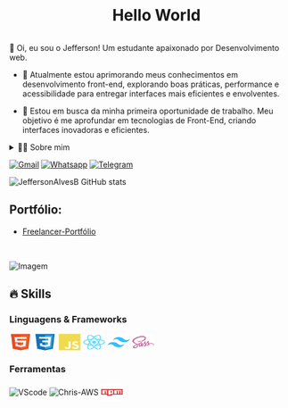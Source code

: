 <!--título-->
<div id="user-content-toc">
  <ul align="center">
    <summary><h1 style="display: inline-block">Hello World</h1></summary>
</div>

<!-- Presentation -->
<p>
  👋 Oi, eu sou o Jefferson! Um estudante apaixonado por Desenvolvimento web.

  - 🌱 Atualmente estou aprimorando meus conhecimentos em desenvolvimento front-end, explorando boas práticas, performance e acessibilidade para entregar interfaces mais eficientes e envolventes.

  - 🔭 Estou em busca da minha primeira oportunidade de trabalho. Meu objetivo é me aprofundar em tecnologias de Front-End, criando interfaces inovadoras e eficientes. 
</p>

<!-- Dropdown -->
<details>
  <summary>👨‍💻 Sobre mim</summary>

  - 💬  Tenho 20 anos e já possuo experiência em ReactJs. Freelancer onde criei um site para uma corretora e hospedei , o que me ajudou a aplicar esses conhecimentos na prática. Durante o ensino médio, tive a oportunidade de apresentar diversos projetos que me ajudaram a aprimorar minha comunicação, criatividade e trabalho em equipe.

  - ⚡ Gosto de ler, assistir filmes e ouvir músicas! Acredito que nossos interesses pessoais ajudam a ter uma visão mais ampla das coisas e a resolver problemas de forma mais criativa...
</details>

<!-- Links -->
[![Gmail](https://img.shields.io/badge/Gmail-D14836?style=for-the-badge&logo=gmail&logoColor=white)](mailto:alvesjefferson1288@gmail.com)
[![Whatsapp](https://img.shields.io/badge/WhatsApp-25D366?style=for-the-badge&logo=whatsapp&logoColor=white
)](https://wa.link/i7ifcd)
[![Telegram](https://img.shields.io/badge/Telegram-2CA5E0?style=for-the-badge&logo=telegram&logoColor=white)](HTTPS://t.me/Jeff2818)


<!-- GithubStats -->
![JeffersonAlvesB GitHub stats](https://github-readme-stats.vercel.app/api?username=JeffersonAlvesB&show_icons=true&theme=gotham)


<!-- Portfolio -->
## Portfólio:
- [Freelancer-Portfólio](https://github.com/JeffersonAlvesB/https://github.com/JeffersonAlvesB/celia-portfolio-freelancer)

<br>
<!-- GIF -->
<p align="left">
  <img  width:100% src="https://i.giphy.com/media/v1.Y2lkPTc5MGI3NjExeHdsMHZyZndlZDNwZ2RubDR1OTV6enQ4ZnUxdjFobXU0ZTc0cnhxbSZlcD12MV9pbnRlcm5hbF9naWZfYnlfaWQmY3Q9Zw/5e25aUTZPcI94uMZgv/giphy.gif" alt="Imagem">
</p>

## 🔥 Skills
<!-- Skills: Programming Languages -->
  <div style="flex-basis: 48%;">
    <h3>Linguagens & Frameworks</h3>
    <img align="center" alt="HTML" height="30" width="40" src="https://raw.githubusercontent.com/devicons/devicon/master/icons/html5/html5-original.svg">
    <img align="center" alt="CSS" height="30" width="40" src="https://raw.githubusercontent.com/devicons/devicon/master/icons/css3/css3-original.svg">
     <img align="center" alt="Js" height="30" width="40" src="https://raw.githubusercontent.com/devicons/devicon/master/icons/javascript/javascript-plain.svg">
    <img align="center" src="https://raw.githubusercontent.com/devicons/devicon/master/icons/react/react-original.svg" alt="React Icon" width="40" height="30" />
    <img align="center" src="https://raw.githubusercontent.com/devicons/devicon/master/icons/tailwindcss/tailwindcss-original.svg" alt="Tailwind CSS Icon" width="40" height="30" />
    <img align="center" src="https://raw.githubusercontent.com/devicons/devicon/master/icons/sass/sass-original.svg" alt="Sass Icon" width="40" height="30" />
  </div>
  
  <!-- Skills: Tools & Frameworks -->
  <div style="flex-basis: 48%;">
    <h3>Ferramentas</h3>
    <img align="center" alt="VScode" height="30" width="40" src="https://cdn.jsdelivr.net/gh/devicons/devicon/icons/vscode/vscode-original.svg">
    <img align="center" alt="Chris-AWS" height="30" width="40" src="https://cdn.jsdelivr.net/gh/devicons/devicon/icons/git/git-original.svg">
    <img align='center' src="https://raw.githubusercontent.com/devicons/devicon/master/icons/npm/npm-original-wordmark.svg" alt="NPM Icon" width="40" height="30" />
  </div>
  

